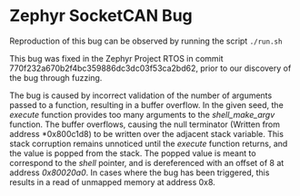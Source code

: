 # Zephyr SocketCAN Bug

Reproduction of this bug can be observed by running the script ``./run.sh``

This bug was fixed in the Zephyr Project RTOS in commit 770f232a670b2f4bc359886dc3dc03f53ca2bd62, prior to our discovery of the bug through fuzzing.


The bug is caused by incorrect validation of the number of arguments passed to a function, resulting in a buffer overflow. In the given seed, the *execute* function provides too many arguments to the *shell_make_argv* function. The buffer overflows, causing the null terminator (Written from address *0x800c1d8) to be written over the adjacent stack variable. This stack corruption remains unnoticed until the *execute* function returns, and the value is popped from the stack. The popped value is meant to correspond to the *shell* pointer, and is dereferenced with an offset of 8 at address *0x80020a0*. In cases where the bug has been triggered, this results in a read of unmapped memory at address 0x8.

